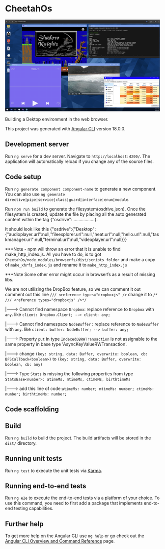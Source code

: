 # CheetahOs

![alt text](CheetahOS.png)

Building a Dektop environment in the web browser.

This project was generated with [Angular CLI](https://github.com/angular/angular-cli) version 18.0.0.

## Development server

Run `ng serve` for a dev server. Navigate to `http://localhost:4200/`. The application will automatically reload if you change any of the source files.

## Code setup

Run `ng generate component component-name` to generate a new component. You can also use `ng generate directive|pipe|service|class|guard|interface|enum|module`.

Run `npm run build` to generate the filesystem(osdrive.json). Once the filesystem is created, update the file by placing all the auto generated content within the tag {"osdrive": .................}.

It should look like this {"osdrive":{"Desktop":{"audioplayer.url":null,"fileexplorer.url":null,"heat.url":null,"hello.url":null,"taskmanager.url":null,"terminal.url":null,"videoplayer.url":null}}}

***Note - npm will throw an error that it is unable to find make_http_index.js. All you have to do, is to got `CheetahOs/node_modules/browserfs/dist/scripts folder` and make a copy of `make_xhrfs_index.js` and rename it to `make_http_index.js`

***Note Some other error might occur in browserfs as a result of missing libs.

We are not utilizing the DropBox feature, so we can comment it out
comment out this line `/// <reference types="dropboxjs" />` change it to `/* /// <reference types="dropboxjs" />*/`

|---> Cannot find namespace `Dropbox`: replace reference to `Dropbox` with `any`. like `client: Dropbox.Client; --> client: any;`

|---> Cannot find namespace `NodeBuffer` : replace reference to `NodeBuffer` with `any`. like `client: buffer: NodeBuffer; --> buffer: any;`

|---> Property `put` in type `IndexedDBRWTransaction` is not assignable to the same property in base type 'AsyncKeyValueRWTransaction'.

 |---> change `(key: string, data: Buffer, overwrite: boolean, cb: BFSCallback<boolean>)`  to `(key: string, data: Buffer, overwrite: boolean, cb: any)`

|---> Type `Stats` is missing the following properties from type `StatsBase<number>: atimeMs, mtimeMs, ctimeMs, birthtimeMs`

 |---> add this line of code:`atimeMs: number; mtimeMs: number; ctimeMs: number; birthtimeMs: number;`

## Code scaffolding
## Build

Run `ng build` to build the project. The build artifacts will be stored in the `dist/` directory.

## Running unit tests

Run `ng test` to execute the unit tests via [Karma](https://karma-runner.github.io).

## Running end-to-end tests

Run `ng e2e` to execute the end-to-end tests via a platform of your choice. To use this command, you need to first add a package that implements end-to-end testing capabilities.

## Further help

To get more help on the Angular CLI use `ng help` or go check out the [Angular CLI Overview and Command Reference](https://angular.io/cli) page.

